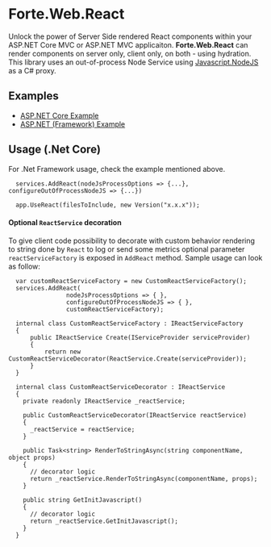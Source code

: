 # Forte.Web.React

Unlock the power of Server Side rendered React components within your ASP.NET Core MVC or ASP.NET MVC applicaiton.
**Forte.Web.React** can render components on server only, client only, on both - using hydration.
This library uses an out-of-process Node Service using [Javascript.NodeJS](https://github.com/JeringTech/Javascript.NodeJS) as a C# proxy.

## Examples

- [ASP.NET Core Example](examples/Forte.Web.React.Examples.Core)
- [ASP.NET (Framework) Example](examples/Forte.Web.React.Examples.Framework)

## Usage (.Net Core)
For .Net Framework usage, check the example mentioned above.

```
  services.AddReact(nodeJsProcessOptions => {...}, configureOutOfProcessNodeJS => {...})
```
```
  app.UseReact(filesToInclude, new Version("x.x.x"));
```

#### Optional `ReactService` decoration
To give client code possibility to decorate with custom behavior rendering to string done by `React` to log or send some metrics optional parameter `reactServiceFactory` is exposed in `AddReact` method. Sample usage can look as follow:

```
  var customReactServiceFactory = new CustomReactServiceFactory();
  services.AddReact(
                nodeJsProcessOptions => { },
                configureOutOfProcessNodeJS => { },
                customReactServiceFactory);
```

```
  internal class CustomReactServiceFactory : IReactServiceFactory
  {
      public IReactService Create(IServiceProvider serviceProvider)
      {
          return new CustomReactServiceDecorator(ReactService.Create(serviceProvider));
      }
  }

  internal class CustomReactServiceDecorator : IReactService
  {
    private readonly IReactService _reactService;

    public CustomReactServiceDecorator(IReactService reactService)
    {
      _reactService = reactService;
    }

    public Task<string> RenderToStringAsync(string componentName, object props)
    {
      // decorator logic 
      return _reactService.RenderToStringAsync(componentName, props);
    }

    public string GetInitJavascript()
    {
      // decorator logic
      return _reactService.GetInitJavascript();
    }
  }
```